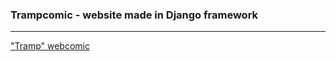 ### Trampcomic - website made in Django framework
---
["Tramp" webcomic](https://trampcomic.com/ "trampcomic.com")
